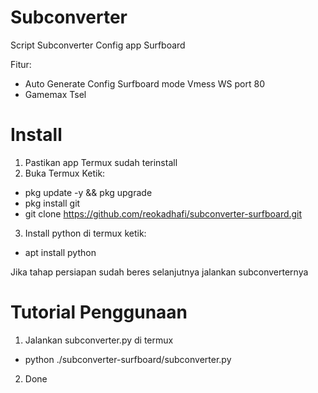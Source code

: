 # Subconverter
Script Subconverter Config app Surfboard

Fitur:
+ Auto Generate Config Surfboard mode Vmess WS port 80
+ Gamemax Tsel

# Install
1. Pastikan app Termux sudah terinstall
2. Buka Termux Ketik:
 + pkg update -y && pkg upgrade
 + pkg install git
 + git clone https://github.com/reokadhafi/subconverter-surfboard.git
3. Install python di termux ketik:
 + apt install python

Jika tahap persiapan sudah beres selanjutnya jalankan subconverternya
# Tutorial Penggunaan
1. Jalankan subconverter.py di termux 
 + python ./subconverter-surfboard/subconverter.py
2. Done
